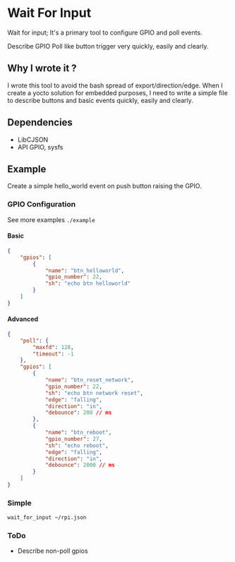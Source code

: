 # Wait For Input

Wait for input; It's a primary tool to configure GPIO and poll events.

Describe GPIO Poll like button trigger very quickly, easily and clearly.

## Why I wrote it ?

I wrote this tool to avoid the bash spread of export/direction/edge. When I create a yocto solution for embedded purposes, I need to write a simple file to describe buttons and basic events quickly, easily and clearly.

## Dependencies

- LibCJSON
- API GPIO, sysfs

## Example

Create a simple hello_world event on push button raising the GPIO.

### GPIO Configuration

See more examples  `./example`

#### Basic
```json
{
    "gpios": [
        {
            "name": "btn_helloworld",
            "gpio_number": 22,
            "sh": "echo btn helloworld"
        }
    ]
}
```

#### Advanced
```json
{
    "poll": {
        "maxfd": 128,
        "timeout": -1
    },
    "gpios": [
        {
            "name": "btn_reset_network",
            "gpio_number": 22,
            "sh": "echo btn network reset",
            "edge": "falling",
            "direction": "in",
            "debounce": 200 // ms
        },
        {
            "name": "btn_reboot",
            "gpio_number": 27,
            "sh": "echo reboot",
            "edge": "falling",
            "direction": "in",
            "debounce": 2000 // ms
        }
    ]
}
```

### Simple

```sh
wait_for_input ~/rpi.json
```

### ToDo
- Describe non-poll gpios
